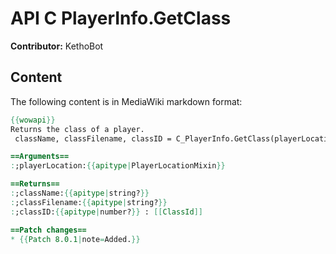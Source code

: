 # API C PlayerInfo.GetClass

**Contributor:** KethoBot

## Content

The following content is in MediaWiki markdown format:

```mediawiki
{{wowapi}}
Returns the class of a player.
 className, classFilename, classID = C_PlayerInfo.GetClass(playerLocation)

==Arguments==
:;playerLocation:{{apitype|PlayerLocationMixin}}

==Returns==
:;className:{{apitype|string?}}
:;classFilename:{{apitype|string?}}
:;classID:{{apitype|number?}} : [[ClassId]]

==Patch changes==
* {{Patch 8.0.1|note=Added.}}
```